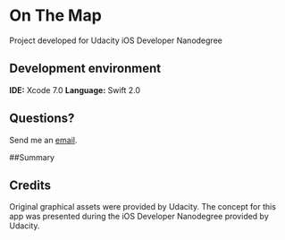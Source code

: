 # On The Map

Project developed for Udacity iOS Developer Nanodegree
## Development environment
<b>IDE:</b> Xcode 7.0
<b>Language:</b> Swift 2.0

## Questions?
Send me an [email](mailto:macs4enthusiasts@gmail.com?subject=OnTheMap).

##Summary


## Credits
Original graphical assets were provided by Udacity.
The concept for this app was presented during the iOS Developer Nanodegree provided by Udacity.


